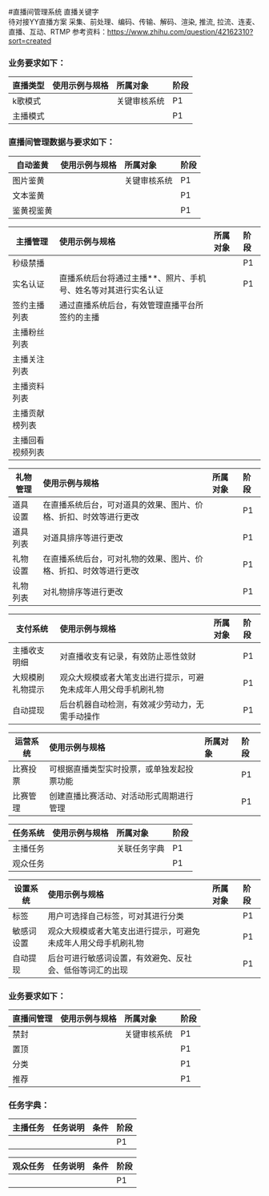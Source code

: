 #直播间管理系统
直播关键字     
待对接YY直播方案
采集、前处理、编码、传输、解码、渲染, 推流, 拉流、连麦、直播、互动、RTMP
参考资料：https://www.zhihu.com/question/42162310?sort=created

### 业务要求如下：
| **直播类型** | 使用示例与规格| 所属对象 | 阶段 |
| --- | :--- | :--- | :--- |
| k歌模式 |  | 关键审核系统| P1 |
| 主播模式 | | | P1 |



### 直播间管理数据与要求如下：
| **自动鉴黄** | 使用示例与规格| 所属对象 | 阶段 |
| --- | :--- | :--- | :--- |
| 图片鉴黄 |  | 关键审核系统| P1 |
| 文本鉴黄 | | | P1 |
| 鉴黄视鉴黄 |  | | P1 |

| **主播管理** | 使用示例与规格| 所属对象 | 阶段 |
| --- | :--- | :--- | :--- |
| 秒级禁播 |  | | P1 |
| 实名认证 |直播系统后台将通过主播**、照片、手机号、姓名等对其进行实名认证 | | P1 |
| 签约主播列表|通过直播系统后台，有效管理直播平台所签约的主播 |  | | P1 |
| 主播粉丝列表| |  | | P1 |
| 主播关注列表| |  | | P1 |
| 主播资料列表| |  | | P1 |
| 主播贡献榜列表| |  | | P1 |
| 主播回看视频列表| |  | | P2 |

| **礼物管理** | 使用示例与规格| 所属对象 | 阶段 |
| --- | :--- | :--- | :--- |
| 道具设置 |在直播系统后台，可对道具的效果、图片、价格、折扣、时效等进行更改 | | P1 |
| 道具列表 |对道具排序等进行更改 | | P1 |
| 礼物设置 |在直播系统后台，可对礼物的效果、图片、价格、折扣、时效等进行更改 | | P1 |
| 礼物列表 |对礼物排序等进行更改 | | P1 |

| **支付系统** | 使用示例与规格| 所属对象 | 阶段 |
| --- | :--- | :--- | :--- |
| 主播收支明细 |对直播收支有记录，有效防止恶性敛财 | | P1 |
| 大规模刷礼物提示 |观众大规模或者大笔支出进行提示，可避免未成年人用父母手机刷礼物 | | P1 |
| 自动提现 |后台机器自动检测，有效减少劳动力，无需手动操作 | | P1 |

| **运营系统** | 使用示例与规格| 所属对象 | 阶段 |
| --- | :--- | :--- | :--- |
| 比赛投票 |可根据直播类型实时投票，或单独发起投票功能 | | P1 |
| 比赛管理 |创建直播比赛活动、对活动形式周期进行管理 | | P1 |


| **任务系统** | 使用示例与规格| 所属对象 | 阶段 |
| --- | :--- | :--- | :--- |
| 主播任务 | | 关联任务字典| P1 |
| 观众任务 | | | P1 |


| **设置系统** | 使用示例与规格| 所属对象 | 阶段 |
| --- | :--- | :--- | :--- |
| 标签 |用户可选择自己标签，可对其进行分类 | | P1 |
| 敏感词设置 |观众大规模或者大笔支出进行提示，可避免未成年人用父母手机刷礼物 | | P1 |
| 自动提现 |后台可进行敏感词设置，有效避免、反社会、低俗等词汇的出现 | | P1 |


### 业务要求如下：
| **直播间管理** | 使用示例与规格| 所属对象 | 阶段 |
| --- | :--- | :--- | :--- |
| 禁封 |  | 关键审核系统| P1 |
| 置顶 | | | P1 |
| 分类 | | | P1 |
| 推荐 | | | P1 |


### 任务字典：
| **主播任务** | 任务说明| 条件 | 阶段 |
| --- | :--- | :--- | :--- |
|  | | | P1 |

| **观众任务** | 任务说明| 条件 | 阶段 |
| --- | :--- | :--- | :--- |
|  | | | P1 |






















